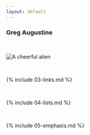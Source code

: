 ```yaml
---
layout: default
---
```


### Greg Augustine

<br>

![A cheerful alien](http://en.es-static.us/upl/2016/01/alien-waving-sq-e1453397357310.jpg)

<br>

{% include 03-links.md %}

<br>

{% include 04-lists.md %}

<br>

{% include 05-emphasis.md %}